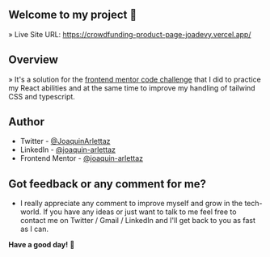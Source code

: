 ## Welcome to my project 👋

» Live Site URL: https://crowdfunding-product-page-joadevy.vercel.app/

## Overview
» It's a solution for the [frontend mentor code challenge](https://www.frontendmentor.io/challenges/crowdfunding-product-page-7uvcZe7ZR) that I did to practice my React abilities and at the same time to improve my handling of tailwind CSS and typescript. 
 
## Author

- Twitter - [@JoaquinArlettaz](https://twitter.com/JoaquinArlettaz)
- LinkedIn - [@joaquin-arlettaz](https://www.linkedin.com/in/joaqu%C3%ADn-arlettaz/)
- Frontend Mentor - [@joaquin-arlettaz](https://www.frontendmentor.io/profile/Joadevy/)

## Got feedback or any comment for me?

- I really appreciate any comment to improve myself and grow in the tech-world. If you have any ideas or just want to talk to me feel free to contact me on Twitter / Gmail / LinkedIn and I'll get back to you as fast as I can.  

**Have a good day!** 🚀
